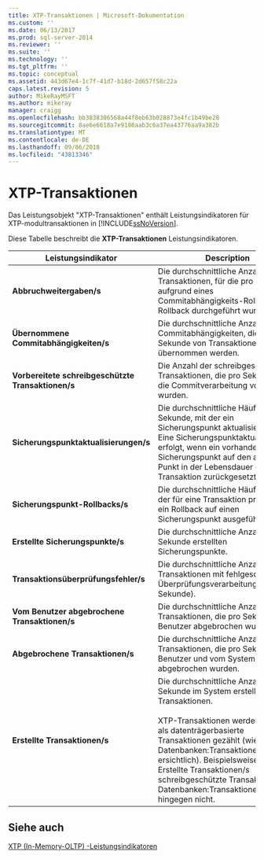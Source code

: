 ```yaml
---
title: XTP-Transaktionen | Microsoft-Dokumentation
ms.custom: ''
ms.date: 06/13/2017
ms.prod: sql-server-2014
ms.reviewer: ''
ms.suite: ''
ms.technology: ''
ms.tgt_pltfrm: ''
ms.topic: conceptual
ms.assetid: 443d67e4-1c7f-41d7-b18d-2d657f58c22a
caps.latest.revision: 5
author: MikeRayMSFT
ms.author: mikeray
manager: craigg
ms.openlocfilehash: bb3838306568a44f8eb63b028873e4fc1b49be28
ms.sourcegitcommit: 8ae6e6618a7e9186aab3c6a37ea43776aa9a382b
ms.translationtype: MT
ms.contentlocale: de-DE
ms.lasthandoff: 09/06/2018
ms.locfileid: "43813346"
---
```

# <a name="xtp-transactions"></a>XTP-Transaktionen
  Das Leistungsobjekt "XTP-Transaktionen" enthält Leistungsindikatoren für XTP-modultransaktionen in [!INCLUDE[ssNoVersion](../../includes/ssnoversion-md.md)].  
  
 Diese Tabelle beschreibt die **XTP-Transaktionen** Leistungsindikatoren.  
  
|Leistungsindikator|Description|  
|-------------|-----------------|  
|**Abbruchweitergaben/s**|Die durchschnittliche Anzahl der Transaktionen, für die pro Sekunde aufgrund eines Commitabhängigkeits-Rollbacks ein Rollback durchgeführt wurde.|  
|**Übernommene Commitabhängigkeiten/s**|Die durchschnittliche Anzahl der Commitabhängigkeiten, die pro Sekunde von Transaktionen übernommen werden.|  
|**Vorbereitete schreibgeschützte Transaktionen/s**|Die Anzahl der schreibgeschützten Transaktionen, die pro Sekunde für die Commitverarbeitung vorbereitet wurden.|  
|**Sicherungspunktaktualisierungen/s**|Die durchschnittliche Häufigkeit pro Sekunde, mit der ein Sicherungspunkt aktualisiert wurde. Eine Sicherungspunktaktualisierung erfolgt, wenn ein vorhandener Sicherungspunkt auf den aktuellen Punkt in der Lebensdauer der Transaktion zurückgesetzt wird.|  
|**Sicherungspunkt-Rollbacks/s**|Die durchschnittliche Häufigkeit, mit der für eine Transaktion pro Sekunde ein Rollback auf einen Sicherungspunkt ausgeführt wurde.|  
|**Erstellte Sicherungspunkte/s**|Die durchschnittliche Anzahl der pro Sekunde erstellten Sicherungspunkte.|  
|**Transaktionsüberprüfungsfehler/s**|Die durchschnittliche Anzahl der Transaktionen mit fehlgeschlagener Überprüfungsverarbeitung (pro Sekunde).|  
|**Vom Benutzer abgebrochene Transaktionen/s**|Die durchschnittliche Anzahl der Transaktionen, die pro Sekunde vom Benutzer abgebrochen wurden.|  
|**Abgebrochene Transaktionen/s**|Die durchschnittliche Anzahl der Transaktionen, die pro Sekunde vom Benutzer und vom System abgebrochen wurden.|  
|**Erstellte Transaktionen/s**|Die durchschnittliche Anzahl der pro Sekunde im System erstellten Transaktionen.<br /><br /> XTP-Transaktionen werden anders als datenträgerbasierte Transaktionen gezählt (wie aus Datenbanken:Transaktionen/Sekunde ersichtlich). Beispielsweise zählt Erstellte Transaktionen/s schreibgeschützte Transaktionen, Datenbanken:Transaktionen/Sekunde hingegen nicht.|  
  
## <a name="see-also"></a>Siehe auch  
 [XTP &#40;In-Memory-OLTP&#41; -Leistungsindikatoren](../../integration-services/performance/performance-counters.md)  
  
  
